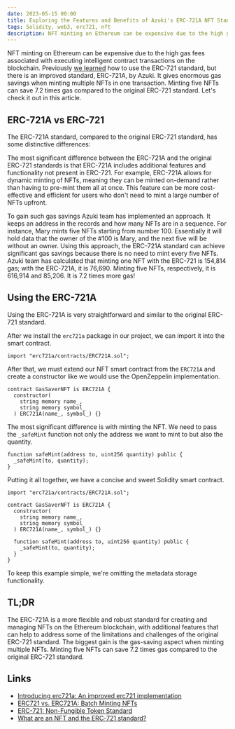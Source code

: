 ```yaml
---
date: 2023-05-15 00:00
title: Exploring the Features and Benefits of Azuki's ERC-721A NFT Standard
tags: Solidity, web3, erc721, nft
description: NFT minting on Ethereum can be expensive due to the high gas fees associated with executing intelligent contract transactions on the blockchain. Previously [we learned](https://kristaps.me/blog/solidity-erc-721/) how to use the ERC-721 standard, but there is an improved standard, ERC-721A, by Azuki. It gives enormous gas savings when minting multiple NFTs in one transaction. Minting five NFTs can save 7.2 times gas compared to the original ERC-721 standard. Let's check it out in this article.
---
```


NFT minting on Ethereum can be expensive due to the high gas fees associated with executing intelligent contract transactions on the blockchain. Previously [we learned](https://kristaps.me/blog/solidity-erc-721/) how to use the ERC-721 standard, but there is an improved standard, ERC-721A, by Azuki. It gives enormous gas savings when minting multiple NFTs in one transaction. Minting five NFTs can save 7.2 times gas compared to the original ERC-721 standard. Let's check it out in this article.

## ERC-721A vs ERC-721

The ERC-721A standard, compared to the original ERC-721 standard, has some distinctive differences:

The most significant difference between the ERC-721A and the original ERC-721 standards is that ERC-721A includes additional features and functionality not present in ERC-721. For example, ERC-721A allows for dynamic minting of NFTs, meaning they can be minted on-demand rather than having to pre-mint them all at once. This feature can be more cost-effective and efficient for users who don't need to mint a large number of NFTs upfront.

To gain such gas savings Azuki team has implemented an approach. It keeps an address in the records and how many NFTs are in a sequence. For instance, Mary mints five NFTs starting from number 100. Essentially it will hold data that the owner of the #100 is Mary, and the next five will be without an owner. Using this approach, the ERC-721A standard can achieve significant gas savings because there is no need to mint every five NFTs. Azuki team has calculated that minting one NFT with the ERC-721 is 154,814 gas; with the ERC-721A, it is 76,690. Minting five NFTs, respectively, it is 616,914 and 85,206. It is 7.2 times more gas!

## Using the ERC-721A

Using the ERC-721A is very straightforward and similar to the original ERC-721 standard.

After we install the `erc721a` package in our project, we can import it into the smart contract.

```solidity
import "erc721a/contracts/ERC721A.sol";
```

After that, we must extend our NFT smart contract from the `ERC721A` and create a constructor like we would use the OpenZeppelin implementation.

```solidity
contract GasSaverNFT is ERC721A {
  constructor(
    string memory name_,
    string memory symbol_
  ) ERC721A(name_, symbol_) {}
```

The most significant difference is with minting the NFT. We need to pass the `_safeMint` function not only the address we want to mint to but also the quantity.

```solidity
function safeMint(address to, uint256 quantity) public {
  _safeMint(to, quantity);
}
```

Putting it all together, we have a concise and sweet Solidity smart contract.

```solidity
import "erc721a/contracts/ERC721A.sol";

contract GasSaverNFT is ERC721A {
  constructor(
    string memory name_,
    string memory symbol_
  ) ERC721A(name_, symbol_) {}

  function safeMint(address to, uint256 quantity) public {
    _safeMint(to, quantity);
  }
}
```

To keep this example simple, we're omitting the metadata storage functionality.

## TL;DR

The ERC-721A is a more flexible and robust standard for creating and managing NFTs on the Ethereum blockchain, with additional features that can help to address some of the limitations and challenges of the original ERC-721 standard. The biggest gain is the gas-saving aspect when minting multiple NFTs. Minting five NFTs can save 7.2 times gas compared to the original ERC-721 standard.

## Links

- [Introducing erc721a: An improved erc721 implementation](https://www.azuki.com/erc721a)
- [ERC721 vs. ERC721A: Batch Minting NFTs](https://www.alchemy.com/blog/erc721-vs-erc721a-batch-minting-nfts)
- [ERC-721: Non-Fungible Token Standard](https://eips.ethereum.org/EIPS/eip-721)
- [What are an NFT and the ERC-721 standard?](https://kristaps.me/blog/solidity-erc-721/)

